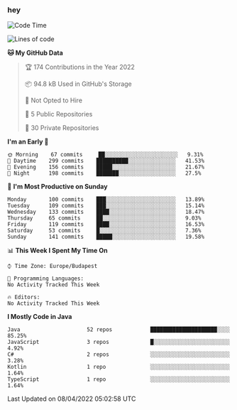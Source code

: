 ### hey

<!--START_SECTION:waka-->
![Code Time](http://img.shields.io/badge/Code%20Time-653%20hrs%207%20mins-blue)

![Lines of code](https://img.shields.io/badge/From%20Hello%20World%20I%27ve%20Written-484%20Thousand%20lines%20of%20code-blue)

**🐱 My GitHub Data** 

> 🏆 174 Contributions in the Year 2022
 > 
> 📦 94.8 kB Used in GitHub's Storage 
 > 
> 🚫 Not Opted to Hire
 > 
> 📜 5 Public Repositories 
 > 
> 🔑 30 Private Repositories  
 > 
**I'm an Early 🐤** 

```text
🌞 Morning    67 commits     ██░░░░░░░░░░░░░░░░░░░░░░░   9.31% 
🌆 Daytime    299 commits    ██████████░░░░░░░░░░░░░░░   41.53% 
🌃 Evening    156 commits    █████░░░░░░░░░░░░░░░░░░░░   21.67% 
🌙 Night      198 commits    ███████░░░░░░░░░░░░░░░░░░   27.5%

```
📅 **I'm Most Productive on Sunday** 

```text
Monday       100 commits    ███░░░░░░░░░░░░░░░░░░░░░░   13.89% 
Tuesday      109 commits    ███░░░░░░░░░░░░░░░░░░░░░░   15.14% 
Wednesday    133 commits    ████░░░░░░░░░░░░░░░░░░░░░   18.47% 
Thursday     65 commits     ██░░░░░░░░░░░░░░░░░░░░░░░   9.03% 
Friday       119 commits    ████░░░░░░░░░░░░░░░░░░░░░   16.53% 
Saturday     53 commits     █░░░░░░░░░░░░░░░░░░░░░░░░   7.36% 
Sunday       141 commits    █████░░░░░░░░░░░░░░░░░░░░   19.58%

```


📊 **This Week I Spent My Time On** 

```text
⌚︎ Time Zone: Europe/Budapest

💬 Programming Languages: 
No Activity Tracked This Week

🔥 Editors: 
No Activity Tracked This Week

```

**I Mostly Code in Java** 

```text
Java                     52 repos            █████████████████████░░░░   85.25% 
JavaScript               3 repos             █░░░░░░░░░░░░░░░░░░░░░░░░   4.92% 
C#                       2 repos             ░░░░░░░░░░░░░░░░░░░░░░░░░   3.28% 
Kotlin                   1 repo              ░░░░░░░░░░░░░░░░░░░░░░░░░   1.64% 
TypeScript               1 repo              ░░░░░░░░░░░░░░░░░░░░░░░░░   1.64%

```



 Last Updated on 08/04/2022 05:02:58 UTC
<!--END_SECTION:waka-->
